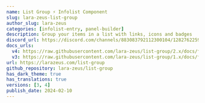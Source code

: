 ```yaml
---
name: List Group ⚡️ Infolist Component
slug: lara-zeus-list-group
author_slug: lara-zeus
categories: [infolist-entry, panel-builder]
description: Group your items in a list with links, icons and badges
discord_url: https://discord.com/channels/883083792112300104/1282762259067703296
docs_urls:
  v4: https://raw.githubusercontent.com/lara-zeus/list-group/2.x/docs/filament.md
  v3: https://raw.githubusercontent.com/lara-zeus/list-group/1.x/docs/filament.md
url: https://larazeus.com/list-group
github_repository: lara-zeus/list-group
has_dark_theme: true
has_translations: true
versions: [3, 4]
publish_date: 2024-02-10
---
```

